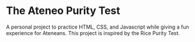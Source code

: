 # The Ateneo Purity Test
A personal project to practice HTML, CSS, and Javascript while giving a fun experience for Ateneans.
This project is inspired by the Rice Purity Test.
